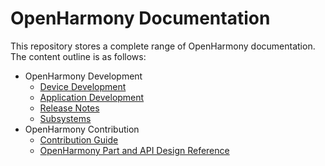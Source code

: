 # OpenHarmony Documentation

This repository stores a complete range of OpenHarmony documentation. The content outline is as follows:

- OpenHarmony Development
  - [Device Development](device-dev/Readme-EN.md)
  - [Application Development](application-dev/Readme-EN.md)
  - [Release Notes](release-notes/Readme.md)
  - [Subsystems](./readme)
- OpenHarmony Contribution
  - [Contribution Guide](contribute/Readme-EN.md)
  - [OpenHarmony Part and API Design Reference](./design)

